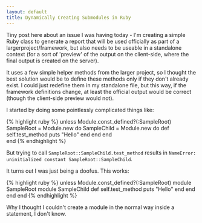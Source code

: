 ```yaml
---
layout: default
title: Dynamically Creating Submodules in Ruby
---
```


Tiny post here about an issue I was having today - I'm creating a simple Ruby class to generate a report that will be used officially as part of a largerproject/framework, but also needs to be useable in a standalone context (for a sort of 'preview' of the output on the client-side, where the final output is created on the server).

It uses a few simple helper methods from the larger project, so I thought the best solution would be to define these methods only if they don't already exist. I could just redefine them in my standalone file, but this way, if the framework definitions change, at least the official output would be correct (though the client-side preview would not).

I started by doing some pointlessly complicated things like:

{% highlight ruby %}
unless Module.const_defined?(:SampleRoot)
  SampleRoot = Module.new do
    SampleChild = Module.new do
      def self.test_method
        puts "Hello"
      end
    end
  end  
end
{% endhighlight %}

But trying to call `SampleRoot::SampleChild.test_method` results in `NameError: uninitialized constant SampleRoot::SampleChild`. 

It turns out I was just being a doofus. This works:

{% highlight ruby %}
unless Module.const_defined?(:SampleRoot)
  module SampleRoot
    module SampleChild
      def self.test_method
        puts "Hello"
      end
    end
  end
end
{% endhighlight %}

Why I thought I couldn't create a module in the normal way inside a statement, I don't know.

